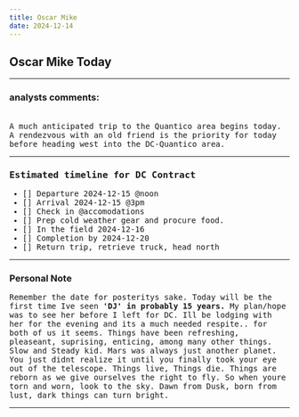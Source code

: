 ```yaml
---
title: Oscar Mike
date: 2024-12-14
---
```


## Oscar Mike Today
<hr noshade>

### analysts comments:

<br>
<tt>A much anticipated trip to the Quantico
area begins today. A rendezvous with an old friend is the priority for today before heading west into the DC-Quantico area.</tt>
<br>
<hr noshade>
<tt>

### Estimated timeline for DC Contract

- [] Departure 2024-12-15 @noon
- [] Arrival 2024-12-15 @3pm
- [] Check in @accomodations
- [] Prep cold weather gear and procure food.
- [] In the field 2024-12-16
- [] Completion by 2024-12-20
- [] Return trip, retrieve truck, head north
</tt>

<hr noshade>

### Personal Note

<tt>Remember the date for posteritys sake. Today will be the first time Ive seen <b>'DJ' in probably 15 years.</b> My plan/hope was to see her before I left for DC. Ill be lodging with her for the evening and its a much needed respite.. for both of us it seems. Things have been refreshing, pleaseant, suprising, enticing, among many other things. Slow and Steady kid. Mars was always just another planet. You just didnt realize it until you finally took your eye out of the telescope. Things live, Things die. Things are reborn as we give ourselves the right to fly. So when youre torn and worn, look to the sky. Dawn from Dusk, born from lust, dark things can turn bright.</tt><br>
<hr noshade>

